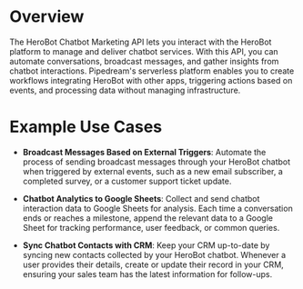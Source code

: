 # Overview

The HeroBot Chatbot Marketing API lets you interact with the HeroBot platform to manage and deliver chatbot services. With this API, you can automate conversations, broadcast messages, and gather insights from chatbot interactions. Pipedream's serverless platform enables you to create workflows integrating HeroBot with other apps, triggering actions based on events, and processing data without managing infrastructure.

# Example Use Cases

- **Broadcast Messages Based on External Triggers**: Automate the process of sending broadcast messages through your HeroBot chatbot when triggered by external events, such as a new email subscriber, a completed survey, or a customer support ticket update.

- **Chatbot Analytics to Google Sheets**: Collect and send chatbot interaction data to Google Sheets for analysis. Each time a conversation ends or reaches a milestone, append the relevant data to a Google Sheet for tracking performance, user feedback, or common queries.

- **Sync Chatbot Contacts with CRM**: Keep your CRM up-to-date by syncing new contacts collected by your HeroBot chatbot. Whenever a user provides their details, create or update their record in your CRM, ensuring your sales team has the latest information for follow-ups.
